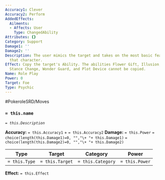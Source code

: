 ```yaml
---
Accuracy1: Clever
Accuracy2: Perform
AddedEffects:
  Ailments:
  - Affects: User
    Type: ChangedAbility
Attributes: {}
Category: Support
Damage1: ''
Damage2: ''
Description: The user mimics the target and takes on the most basic features from
  that character.
Effect: Copy the target's Ability. The abilities Flower Gift, Illusion, Imposter,
  Stance Change, Wonder Guard, and Plot Device cannot be copied.
Name: Role Play
Power: 0
Target: Foe
Type: Psychic
---
```


#PokeroleSRD/Moves

### `= this.name` 
*`= this.Description`*

**Accuracy:** `= this.Accuracy1` + `= this.Accuracy2`
**Damage:** `= this.Power` `= choice(length(this.Damage1)=0, "","\+ "+ this.Damage1)` `= choice(length(this.Damage2)=0, "","\+ "+ this.Damage2)`

| Type          | Target          | Category          | Power          |
| ------------- | --------------- | ----------------  | -------------- |
| `= this.Type` | `= this.Target` | `= this.Category` | `= this.Power` | 

**Effect:** `= this.Effect`